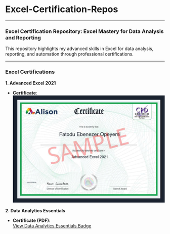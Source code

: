 # Excel-Certification-Repos

---

### Excel Certification Repository: **Excel Mastery for Data Analysis and Reporting**
  
This repository highlights my advanced skills in Excel for data analysis, reporting, and automation through professional certifications.

---

### Excel Certifications

**1. Advanced Excel 2021**  
- **Certificate**:  
   ![Advanced Excel 2021](https://github.com/yemifatodu/EDUCATION-CERTIFICATE/blob/c54bdbe7ad44ab5ac17c05fd0f2a1ea34d037adc/ADVANCE%20EXCEL%202021.jpg)

**2. Data Analytics Essentials**  
- **Certificate (PDF)**:  
   [View Data Analytics Essentials Badge](https://github.com/yemifatodu/EDUCATION-CERTIFICATE/blob/c54bdbe7ad44ab5ac17c05fd0f2a1ea34d037adc/Data_Analytics_Essentials_Badge20241008.pdf)

